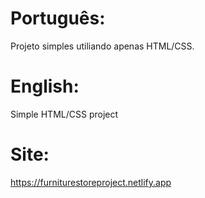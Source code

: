 # Português:
Projeto simples utiliando apenas HTML/CSS.

# English:
Simple HTML/CSS project

# Site:
https://furniturestoreproject.netlify.app
